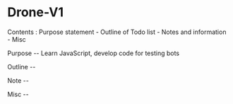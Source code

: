 # Drone-V1

Contents : Purpose statement - Outline of Todo list - Notes and information - Misc

Purpose -- Learn JavaScript, develop code for testing bots

Outline --

Note --

Misc --
